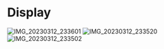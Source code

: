 # Display

![IMG_20230312_233601](https://user-images.githubusercontent.com/87847452/224563760-c4791a2a-3f5c-4fa1-95a0-1d8356b401b2.jpg)
![IMG_20230312_233520](https://user-images.githubusercontent.com/87847452/224563799-b2fed116-41be-43e2-a358-81e0d88efdc1.jpg)
![IMG_20230312_233502](https://user-images.githubusercontent.com/87847452/224563841-a3652f3c-aea5-4572-afba-0da04b315818.jpg)
